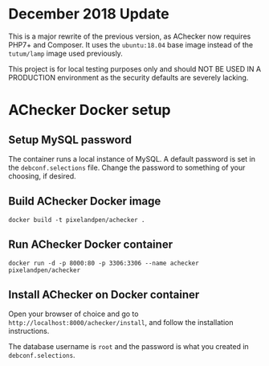 # December 2018 Update

This is a major rewrite of the previous version, as AChecker now 
requires PHP7+ and Composer. It uses the `ubuntu:18.04` base image
instead of the `tutum/lamp` image used previously. 

This project is for local testing purposes only and should 
NOT BE USED IN A PRODUCTION environment as the security defaults
are severely lacking. 

# AChecker Docker setup

## Setup MySQL password

The container runs a local instance of MySQL. A default password is set
in the `debconf.selections` file. Change the password to something of
your choosing, if desired.

## Build AChecker Docker image

```
docker build -t pixelandpen/achecker .
```

## Run AChecker Docker container 

```
docker run -d -p 8000:80 -p 3306:3306 --name achecker pixelandpen/achecker
```

## Install AChecker on Docker container

Open your browser of choice and go to `http://localhost:8000/achecker/install`, and
follow the installation instructions.

The database username is `root` and the password is what you created
in `debconf.selections`.

